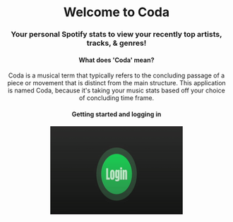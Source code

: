 <div align="center">
  <h1>Welcome to Coda</h1>
  <h3>Your personal Spotify stats to view your recently top artists, tracks, &amp; genres!</h3>

  <div>
    <h4>What does 'Coda' mean?</h4>
    <p>Coda is a musical term that typically refers to the concluding passage of a piece or movement that is distinct from the main structure. This application is named Coda, because it's taking your music stats based off your choice of concluding time frame.</p>
  </div>

  <div>
    <h4>Getting started and logging in</h4>
    <div style="display:block;text-align:center">
      <img src="client/public/Login.gif" alt="login logo" style="height:200px;width:300px">
    </div>
  </div>
</div>
